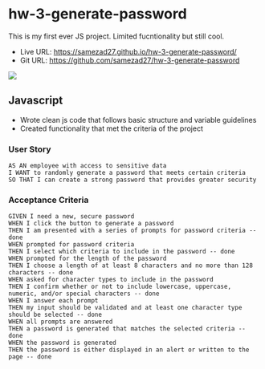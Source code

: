# hw-3-generate-password
This is my first ever JS project. Limited fucntionality but still cool.
- Live URL: https://samezad27.github.io/hw-3-generate-password/
- Git URL: https://github.com/samezad27/hw-3-generate-password

![](https://ibb.co/HxM9f2x][img]https://i.ibb.co/b2yGM32/Password-Generator.png)

## Javascript
- Wrote clean js code that follows basic structure and variable guidelines
- Created functionality that met the criteria of the project


### User Story

```
AS AN employee with access to sensitive data
I WANT to randomly generate a password that meets certain criteria
SO THAT I can create a strong password that provides greater security
```

### Acceptance Criteria

```
GIVEN I need a new, secure password
WHEN I click the button to generate a password 
THEN I am presented with a series of prompts for password criteria -- done
WHEN prompted for password criteria 
THEN I select which criteria to include in the password -- done
WHEN prompted for the length of the password
THEN I choose a length of at least 8 characters and no more than 128 characters -- done
WHEN asked for character types to include in the password
THEN I confirm whether or not to include lowercase, uppercase, numeric, and/or special characters -- done
WHEN I answer each prompt
THEN my input should be validated and at least one character type should be selected -- done
WHEN all prompts are answered
THEN a password is generated that matches the selected criteria -- done
WHEN the password is generated
THEN the password is either displayed in an alert or written to the page -- done
```
